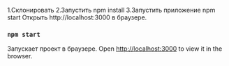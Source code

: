 1.Склонировать
2.Запустить npm install
3.Запустить приложение npm start
Открыть http://localhost:3000 в браузере.

### `npm start`

Запускает проект в браузере.
Open [http://localhost:3000](http://localhost:3000) to view it in the browser.
